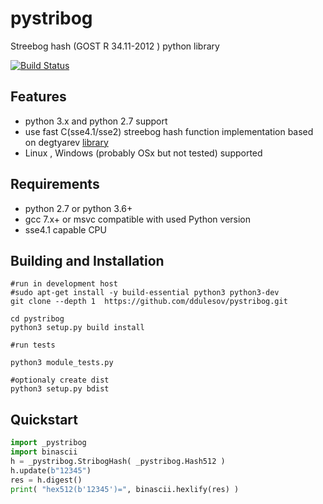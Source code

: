 # pystribog
Streebog hash (GOST R 34.11-2012 )  python library 

[![Build Status](https://travis-ci.org/ddulesov/pystribog.svg?branch=master)](https://travis-ci.org/ddulesov/pystribog)

## Features
- python 3.x and python 2.7 support
- use fast C(sse4.1/sse2) streebog hash function implementation based on degtyarev  [library](https://github.com/adegtyarev/streebog.git)
- Linux ,  Windows (probably OSx but not tested) supported

## Requirements
- python 2.7 or python 3.6+ 
- gcc 7.x+ or  msvc compatible with used Python version 
- sse4.1 capable CPU 

## Building and Installation
```console
#run in development host
#sudo apt-get install -y build-essential python3 python3-dev
git clone --depth 1  https://github.com/ddulesov/pystribog.git

cd pystribog
python3 setup.py build install

#run tests

python3 module_tests.py

#optionaly create dist
python3 setup.py bdist
```

## Quickstart
```python
import _pystribog
import binascii
h = _pystribog.StribogHash( _pystribog.Hash512 )
h.update(b"12345")
res = h.digest()
print( "hex512(b'12345')=", binascii.hexlify(res) ) 
```
